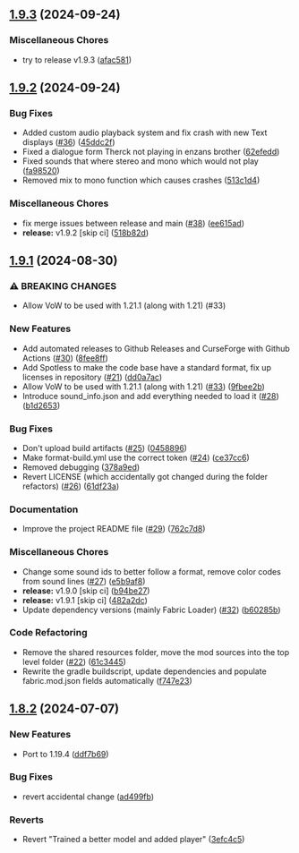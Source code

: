 ## [1.9.3](https://github.com/Team-VoW/WynncraftVoiceProject/compare/v1.9.2...v1.9.3) (2024-09-24)


### Miscellaneous Chores

* try to release v1.9.3 ([afac581](https://github.com/Team-VoW/WynncraftVoiceProject/commit/afac581693266760407e7f2be683540d3d059f42))

## [1.9.2](https://github.com/Team-VoW/WynncraftVoiceProject/compare/v1.9.1...v1.9.2) (2024-09-24)


### Bug Fixes

* Added custom audio playback system and fix crash with new Text displays ([#36](https://github.com/Team-VoW/WynncraftVoiceProject/issues/36)) ([45ddc2f](https://github.com/Team-VoW/WynncraftVoiceProject/commit/45ddc2f0583fb50a0503cdeca32dc004003f061f))
* Fixed a dialogue form Therck not playing in enzans brother ([62efedd](https://github.com/Team-VoW/WynncraftVoiceProject/commit/62efedd498e8c2cd8621421eb89612a0735da55d))
* Fixed sounds that where stereo and mono which would not play ([fa98520](https://github.com/Team-VoW/WynncraftVoiceProject/commit/fa985204de03455703e7b20de14432e30428389e))
* Removed mix to mono function which causes crashes ([513c1d4](https://github.com/Team-VoW/WynncraftVoiceProject/commit/513c1d415f0e0af4b7c3f59d5d26f8177dffd175))


### Miscellaneous Chores

* fix merge issues between release and main ([#38](https://github.com/Team-VoW/WynncraftVoiceProject/issues/38)) ([ee615ad](https://github.com/Team-VoW/WynncraftVoiceProject/commit/ee615adaefb60f85a85577fe4adcbc97d11582c6))
* **release:** v1.9.2 [skip ci] ([518b82d](https://github.com/Team-VoW/WynncraftVoiceProject/commit/518b82d4e3dc8260916fdb77aca378a5a925fd5e))

## [1.9.1](https://github.com/Team-VoW/WynncraftVoiceProject/compare/v1.8.2...v1.9.1) (2024-08-30)


### ⚠ BREAKING CHANGES

* Allow VoW to be used with 1.21.1 (along with 1.21) (#33)

### New Features

* Add automated releases to Github Releases and CurseForge with Github Actions ([#30](https://github.com/Team-VoW/WynncraftVoiceProject/issues/30)) ([8fee8ff](https://github.com/Team-VoW/WynncraftVoiceProject/commit/8fee8ffd35df299e708bf042f722b537ef6c485a))
* Add Spotless to make the code base have a standard format, fix up licenses in repository ([#21](https://github.com/Team-VoW/WynncraftVoiceProject/issues/21)) ([dd0a7ac](https://github.com/Team-VoW/WynncraftVoiceProject/commit/dd0a7ac9874dbb806c120bfcf7d7d728da9192df))
* Allow VoW to be used with 1.21.1 (along with 1.21) ([#33](https://github.com/Team-VoW/WynncraftVoiceProject/issues/33)) ([9fbee2b](https://github.com/Team-VoW/WynncraftVoiceProject/commit/9fbee2b0545575b380772b3ab69c7b6fb31e6259))
* Introduce sound_info.json and add everything needed to load it ([#28](https://github.com/Team-VoW/WynncraftVoiceProject/issues/28)) ([b1d2653](https://github.com/Team-VoW/WynncraftVoiceProject/commit/b1d26530b13c12534900643de03e5be6d4af495d))


### Bug Fixes

* Don't upload build artifacts ([#25](https://github.com/Team-VoW/WynncraftVoiceProject/issues/25)) ([0458896](https://github.com/Team-VoW/WynncraftVoiceProject/commit/04588964a4160a88849750c5722200aa422c6240))
* Make format-build.yml use the correct token ([#24](https://github.com/Team-VoW/WynncraftVoiceProject/issues/24)) ([ce37cc6](https://github.com/Team-VoW/WynncraftVoiceProject/commit/ce37cc6b23c13f23df2b60dc0fbe876524998610))
* Removed debugging ([378a9ed](https://github.com/Team-VoW/WynncraftVoiceProject/commit/378a9edd1b08f8c8c4c99a3b958923145e15859a))
* Revert LICENSE (which accidentally got changed during the folder refactors) ([#26](https://github.com/Team-VoW/WynncraftVoiceProject/issues/26)) ([61df23a](https://github.com/Team-VoW/WynncraftVoiceProject/commit/61df23a269fa9731ed0cb6dbcf59b1136fb1370c))


### Documentation

* Improve the project README file ([#29](https://github.com/Team-VoW/WynncraftVoiceProject/issues/29)) ([762c7d8](https://github.com/Team-VoW/WynncraftVoiceProject/commit/762c7d8ae1f30212781df76821d47cb2d220c325))


### Miscellaneous Chores

* Change some sound ids to better follow a format, remove color codes from sound lines ([#27](https://github.com/Team-VoW/WynncraftVoiceProject/issues/27)) ([e5b9af8](https://github.com/Team-VoW/WynncraftVoiceProject/commit/e5b9af8f71f9fd44fe1868208092a1b1b8c392a8))
* **release:** v1.9.0 [skip ci] ([b94be27](https://github.com/Team-VoW/WynncraftVoiceProject/commit/b94be27c5cbb394ea38eac788d08e29ec8a5cad3))
* **release:** v1.9.1 [skip ci] ([482a2dc](https://github.com/Team-VoW/WynncraftVoiceProject/commit/482a2dcbdc3823f125c2b103821d36308a028c57))
* Update dependency versions (mainly Fabric Loader) ([#32](https://github.com/Team-VoW/WynncraftVoiceProject/issues/32)) ([b60285b](https://github.com/Team-VoW/WynncraftVoiceProject/commit/b60285b1fc332af3618b54b8d8fe1ab7461fa13c))


### Code Refactoring

* Remove the shared resources folder, move the mod sources into the top level folder ([#22](https://github.com/Team-VoW/WynncraftVoiceProject/issues/22)) ([61c3445](https://github.com/Team-VoW/WynncraftVoiceProject/commit/61c344574335cf7217baba1630e5444f2d2947c8))
* Rewrite the gradle buildscript, update dependencies and populate fabric.mod.json fields automatically ([f747e23](https://github.com/Team-VoW/WynncraftVoiceProject/commit/f747e23784f4a67facbea3c85415b536ea9038a5))

## [1.8.2](https://github.com/Team-VoW/WynncraftVoiceProject/compare/ddf7b698b6dd33b458e11a3a50bda34bfa40c765...v1.8.2) (2024-07-07)


### New Features

* Port to 1.19.4 ([ddf7b69](https://github.com/Team-VoW/WynncraftVoiceProject/commit/ddf7b698b6dd33b458e11a3a50bda34bfa40c765))


### Bug Fixes

* revert accidental change ([ad499fb](https://github.com/Team-VoW/WynncraftVoiceProject/commit/ad499fb2efe80e336d2e466f04088b316ff0fc50))


### Reverts

* Revert "Trained a better model and added player" ([3efc4c5](https://github.com/Team-VoW/WynncraftVoiceProject/commit/3efc4c57f38b08d7e9ad8cd05fab9c88b1b3807e))

